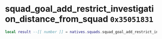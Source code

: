 # squad_goal_add_restrict_investigation_distance_from_squad `0x35051831`

```lua
local result --[[ number ]] = natives.squads.squad_goal_add_restrict_investigation_distance_from_squad(_unk0 --[[ number ]], _unk1 --[[ number ]], _unk2 --[[ number ]])
```